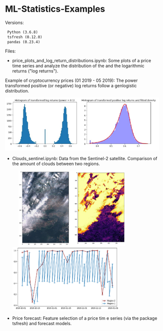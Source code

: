 # ML-Statistics-Examples

Versions:
```
 Python (3.6.8)
 tsfresh (0.12.0)
 pandas (0.23.4)
```

Files:

- price_plots_and_log_return_distributions.ipynb: Some plots of a price time series and analyze the distribution of the and the logarithmic returns ("log returns"). 
    
 Example of cryptocurrency prices (01 2019 - 05 2019): The power transformed positive (or negative) log returns follow a genlogistic distribution.

![Alt text](./Pictures/transformed_log_returns.jpg?raw=true "Title")

- Clouds_sentinel.ipynb: Data from the Sentinel-2 satellite. Comparison of the amount of clouds between two regions.

  &nbsp;   &nbsp;  &nbsp;<img src = "./Pictures/clouds1.png" width=350>&nbsp;  &nbsp;   &nbsp;<img src = "./Pictures/clouds2.png" width=350>  &nbsp;   &nbsp;  &nbsp;
- Price forecast: Feature selection of a price tim
e series (via the package tsfresh) and forecast models. 
